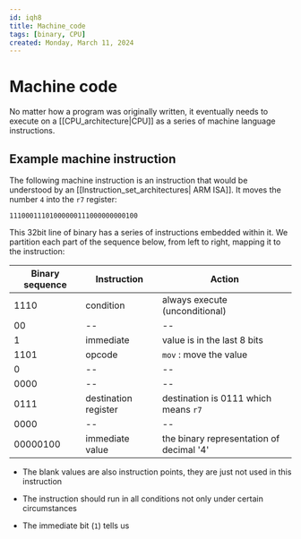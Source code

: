 ```yaml
---
id: iqh8
title: Machine_code
tags: [binary, CPU]
created: Monday, March 11, 2024
---
```


# Machine code

No matter how a program was originally written, it eventually needs to execute
on a [[CPU_architecture|CPU]] as a series of machine language instructions.

## Example machine instruction

The following machine instruction is an instruction that would be understood by
an [[Instruction_set_architectures| ARM ISA]]. It moves the number `4` into the
`r7` register:

```
11100011101000000111000000000100
```

This 32bit line of binary has a series of instructions embedded within it. We
partition each part of the sequence below, from left to right, mapping it to the
instruction:

| Binary sequence | Instruction          | Action                                   |
| --------------- | -------------------- | ---------------------------------------- |
| 1110            | condition            | always execute (unconditional)           |
| 00              | --                   | --                                       |
| 1               | immediate            | value is in the last 8 bits              |
| 1101            | opcode               | `mov` : move the value                   |
| 0               | --                   | --                                       |
| 0000            | --                   | --                                       |
| 0111            | destination register | destination is 0111 which means `r7`     |
| 0000            | --                   | --                                       |
| 00000100        | immediate value      | the binary representation of decimal '4' |

- The blank values are also instruction points, they are just not used in this
  instruction

- The instruction should run in all conditions not only under certain
  circumstances

- The immediate bit (`1`) tells us
